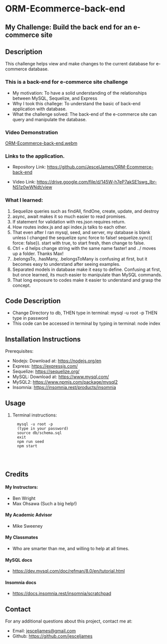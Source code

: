 # ORM-Ecommerce-back-end
## My Challenge: Build the back end for an e-commerce site

## Description
This challenge helps view and make changes to the current database for e-commerce database.


### This is a back-end for e-commerce site challenge

- My motivation:  To have a solid understanding of the relationships between MySQL, Sequelize, and Express
- Why I took this challege: To understand the basic of back-end application with database.
- What the challenge solved:  The back-end of the e-commerce site can query and manipulate the database.

### Video Demonstration
[ORM-Ecommerce-back-end.webm](https://github.com/JescelJames/ORM-Ecommerce-back-end/assets/105643185/a2e709b3-dd55-469d-a0ca-4eef5d8d4ba9)




### Links to the application.

- Repository Link:  https://github.com/JescelJames/ORM-Ecommerce-back-end

- Video Link: https://drive.google.com/file/d/145W-h7eP7akSE1swg_Ibr-NS1z0wWNdt/view





### What I learned:  

1. Sequelize queries such as findAll, findOne, create, update, and destroy
2. async, await makes it so much easier to read promises. 
3. If statement for validation with res.json requires return.
4. How routes index.js and api index.js talks to each other. 
5. That even after I ran mysql, seed, and server, my database is blank unless I changed the sequelize sync force to false! sequelize.sync({ force: false}).  start with true, to start fresh, then change to false.
6. Ctrl + d helps change string with the same name faster! and ../ moves up a folder. Thanks Max!
7. .belongsTo, .hasMany, .belongsToMany is confusing at first, but it becomes easy to understand after seeing examples.
8. Separated models in database make it easy to define.  Confusing at first, but once learned, its much easier to manipulate than MySQL commands.
9. That long exposure to codes make it easier to understand and grasp the concept.





## Code Description
- Change Directory to db, THEN type in terminal: mysql -u root -p THEN type in password
- This code can be accessed in terminal by typing in terminal: node index


## Installation Instructions

Prerequisites:  

 - Nodejs: Download at: https://nodejs.org/en
 - Express: https://expressjs.com/
 - Sequelize: https://sequelize.org/
 - MySQL: Download at: https://www.mysql.com/
 - MySQL2: https://www.npmjs.com/package/mysql2
 - Insomnia:  https://insomnia.rest/products/insomnia
 
 




 ## Usage
1. Terminal instructions: 
      ```console
        mysql -u root -p
        (type in your password)
        source db/schema.sql
        exit
        npm run seed
        npm start




## Credits

#### My Instructors:
- Ben Wright 
- Max Ohsawa (Such a big help!)

#### My Academic Advisor
- Mike Sweeney

#### My Classmates
- Who are smarter than me, and willing to help at all times.

#### MySQL docs

- https://dev.mysql.com/doc/refman/8.0/en/tutorial.html

#### Insomnia docs

- https://docs.insomnia.rest/insomnia/scratchpad





## Contact
For any additional questions about this project, contact me at:
- Email: jesceljames@gmail.com
- Github: https://github.com/jesceljames




